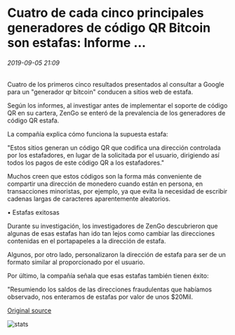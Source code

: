 # Cuatro de cada cinco principales generadores de código QR Bitcoin son estafas: Informe ...

###### 2019-09-05 21:09

Cuatro de los primeros cinco resultados presentados al consultar a Google para un "generador qr bitcoin" conducen a sitios web de estafa.

Según los informes, al investigar antes de implementar el soporte de código QR en su cartera, ZenGo se enteró de la prevalencia de los generadores de código QR estafa.

La compañía explica cómo funciona la supuesta estafa:

"Estos sitios generan un código QR que codifica una dirección controlada por los estafadores, en lugar de la solicitada por el usuario, dirigiendo así todos los pagos de este código QR a los estafadores."

Muchos creen que estos códigos son la forma más conveniente de compartir una dirección de monedero cuando están en persona, en transacciones minoristas, por ejemplo, ya que evita la necesidad de escribir cadenas largas de caracteres aparentemente aleatorios.

• Estafas exitosas

Durante su investigación, los investigadores de ZenGo descubrieron que algunas de esas estafas han ido tan lejos como cambiar las direcciones contenidas en el portapapeles a la dirección de estafa.

Algunos, por otro lado, personalizaron la dirección de estafa para ser de un formato similar al proporcionado por el usuario.

Por último, la compañía señala que esas estafas también tienen éxito:

"Resumiendo los saldos de las direcciones fraudulentas que habíamos observado, nos enteramos de estafas por valor de unos $20Mil.

[Original source](https://cointelegraph.com/news/four-out-of-five-top-bitcoin-qr-code-generators-are-scams-report)

![stats](https://c.statcounter.com/11760860/0/a89fa40b/1/ "stats")